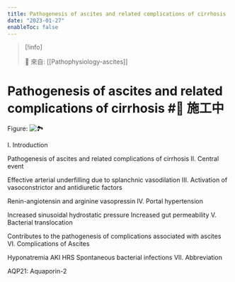```yaml
---
title: Pathogenesis of ascites and related complications of cirrhosis
date: "2023-01-27"
enableToc: false
---
```


> [!info]
>
> 🌱 來自: [[Pathophysiology-ascites]]

# Pathogenesis of ascites and related complications of cirrhosis #🚧 施工中

Figure: ![🏞️](https://i.imgur.com/6gMqbyP.png)

I. Introduction

Pathogenesis of ascites and related complications of cirrhosis
II. Central event

Effective arterial underfilling due to splanchnic vasodilation
III. Activation of vasoconstrictor and antidiuretic factors

Renin-angiotensin and arginine vasopressin
IV. Portal hypertension

Increased sinusoidal hydrostatic pressure
Increased gut permeability
V. Bacterial translocation

Contributes to the pathogenesis of complications associated with ascites
VI. Complications of Ascites

Hyponatremia
AKI
HRS
Spontaneous bacterial infections
VII. Abbreviation

AQP21: Aquaporin-2
